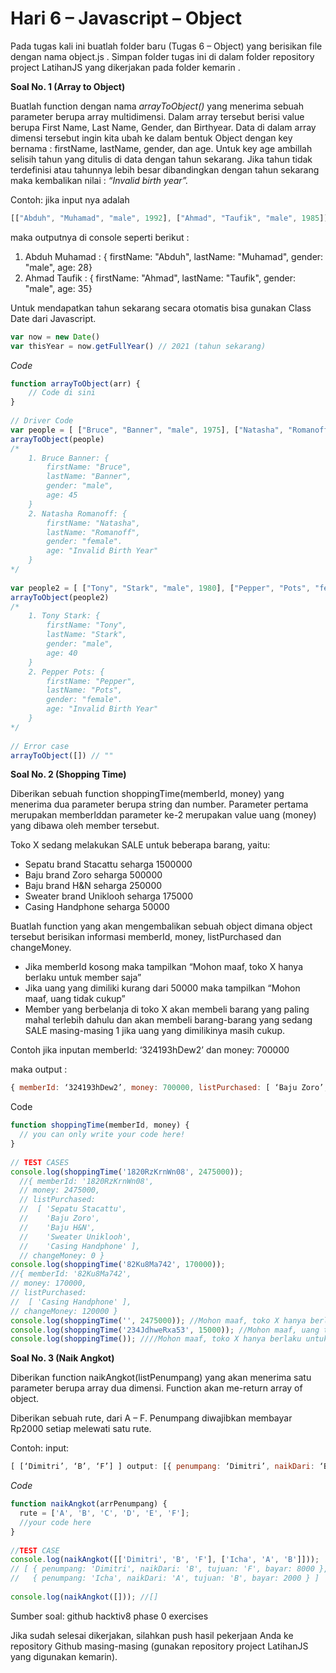 # __Hari 6 – Javascript – Object__

Pada tugas kali ini buatlah folder baru (Tugas 6 – Object) yang berisikan file dengan nama object.js . Simpan folder tugas ini di dalam folder repository project LatihanJS yang dikerjakan pada folder kemarin .

**Soal No. 1 (Array to Object)**

Buatlah function dengan nama *arrayToObject()* yang menerima sebuah parameter berupa array multidimensi. Dalam array tersebut berisi value berupa First Name, Last Name, Gender, dan Birthyear. Data di dalam array dimensi tersebut ingin kita ubah ke dalam bentuk Object dengan key bernama : firstName, lastName, gender, dan age. Untuk key age ambillah selisih tahun yang ditulis di data dengan tahun sekarang. Jika tahun tidak terdefinisi atau tahunnya lebih besar dibandingkan dengan tahun sekarang maka kembalikan nilai : *“Invalid birth year”.*

Contoh: jika input nya adalah
```js
[["Abduh", "Muhamad", "male", 1992], ["Ahmad", "Taufik", "male", 1985]]
```
maka outputnya di console seperti berikut :

1. Abduh Muhamad : { firstName: "Abduh", lastName: "Muhamad", gender: "male", age: 28}
2. Ahmad Taufik : { firstName: "Ahmad", lastName: "Taufik", gender: "male", age: 35} 

Untuk mendapatkan tahun sekarang secara otomatis bisa gunakan Class Date dari Javascript.

```js
var now = new Date()
var thisYear = now.getFullYear() // 2021 (tahun sekarang)
```

*Code*
```js
function arrayToObject(arr) {
    // Code di sini 
}
 
// Driver Code
var people = [ ["Bruce", "Banner", "male", 1975], ["Natasha", "Romanoff", "female"] ]
arrayToObject(people) 
/*
    1. Bruce Banner: { 
        firstName: "Bruce",
        lastName: "Banner",
        gender: "male",
        age: 45
    }
    2. Natasha Romanoff: { 
        firstName: "Natasha",
        lastName: "Romanoff",
        gender: "female".
        age: "Invalid Birth Year"
    }
*/
 
var people2 = [ ["Tony", "Stark", "male", 1980], ["Pepper", "Pots", "female", 2023] ]
arrayToObject(people2) 
/*
    1. Tony Stark: { 
        firstName: "Tony",
        lastName: "Stark",
        gender: "male",
        age: 40
    }
    2. Pepper Pots: { 
        firstName: "Pepper",
        lastName: "Pots",
        gender: "female".
        age: "Invalid Birth Year"
    }
*/
 
// Error case 
arrayToObject([]) // ""
```

**Soal No. 2 (Shopping Time)**

Diberikan sebuah function shoppingTime(memberId, money) yang menerima dua parameter berupa string dan number. Parameter pertama merupakan memberIddan parameter ke-2 merupakan value uang (money) yang dibawa oleh member tersebut.

Toko X sedang melakukan SALE untuk beberapa barang, yaitu:

* Sepatu brand Stacattu seharga 1500000
* Baju brand Zoro seharga 500000
* Baju brand H&N seharga 250000
* Sweater brand Uniklooh seharga 175000
* Casing Handphone seharga 50000

Buatlah function yang akan mengembalikan sebuah object dimana object tersebut berisikan informasi memberId, money, listPurchased dan changeMoney.

* Jika memberId kosong maka tampilkan “Mohon maaf, toko X hanya berlaku untuk member saja”
* Jika uang yang dimiliki kurang dari 50000 maka tampilkan “Mohon maaf, uang tidak cukup”
* Member yang berbelanja di toko X akan membeli barang yang paling mahal terlebih dahulu dan akan membeli barang-barang yang sedang SALE masing-masing 1 jika uang yang dimilikinya masih cukup.

Contoh jika inputan memberId: ‘324193hDew2’ dan money: 700000

maka output : 

```js
{ memberId: ‘324193hDew2’, money: 700000, listPurchased: [ ‘Baju Zoro’, ‘Sweater Uniklooh’ ], changeMoney: 25000 }

```

Code
```js
function shoppingTime(memberId, money) {
  // you can only write your code here!
}
 
// TEST CASES
console.log(shoppingTime('1820RzKrnWn08', 2475000));
  //{ memberId: '1820RzKrnWn08',
  // money: 2475000,
  // listPurchased:
  //  [ 'Sepatu Stacattu',
  //    'Baju Zoro',
  //    'Baju H&N',
  //    'Sweater Uniklooh',
  //    'Casing Handphone' ],
  // changeMoney: 0 }
console.log(shoppingTime('82Ku8Ma742', 170000));
//{ memberId: '82Ku8Ma742',
// money: 170000,
// listPurchased:
//  [ 'Casing Handphone' ],
// changeMoney: 120000 }
console.log(shoppingTime('', 2475000)); //Mohon maaf, toko X hanya berlaku untuk member saja
console.log(shoppingTime('234JdhweRxa53', 15000)); //Mohon maaf, uang tidak cukup
console.log(shoppingTime()); ////Mohon maaf, toko X hanya berlaku untuk member saja
```

**Soal No. 3 (Naik Angkot)**

Diberikan function naikAngkot(listPenumpang) yang akan menerima satu parameter berupa array dua dimensi. Function akan me-return array of object.

Diberikan sebuah rute, dari A – F. Penumpang diwajibkan membayar Rp2000 setiap melewati satu rute.

Contoh: input: 
```js
[ [‘Dimitri’, ‘B’, ‘F’] ] output: [{ penumpang: ‘Dimitri’, naikDari: ‘B’, tujuan: ‘F’, bayar: 8000 }]
```

*Code*

```js
function naikAngkot(arrPenumpang) {
  rute = ['A', 'B', 'C', 'D', 'E', 'F'];
  //your code here
}
 
//TEST CASE
console.log(naikAngkot([['Dimitri', 'B', 'F'], ['Icha', 'A', 'B']]));
// [ { penumpang: 'Dimitri', naikDari: 'B', tujuan: 'F', bayar: 8000 },
//   { penumpang: 'Icha', naikDari: 'A', tujuan: 'B', bayar: 2000 } ]
 
console.log(naikAngkot([])); //[]
```
Sumber soal: github hacktiv8 phase 0 exercises

Jika sudah selesai dikerjakan, silahkan push hasil pekerjaan Anda ke repository Github masing-masing (gunakan repository project LatihanJS yang digunakan kemarin).
